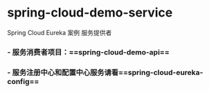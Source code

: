 # spring-cloud-demo-service
Spring Cloud Eureka 案例 服务提供者

### **- 服务消费者项目：==spring-cloud-demo-api==**
### - 服务注册中心和配置中心服务请看==spring-cloud-eureka-config==